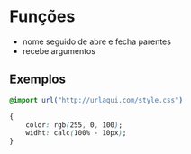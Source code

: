 # Funções

* nome seguido de abre e fecha parentes
* recebe argumentos

## Exemplos

```css
@import url("http://urlaqui.com/style.css")

{
    color: rgb(255, 0, 100);
    widht: calc(100% - 10px);
}

```